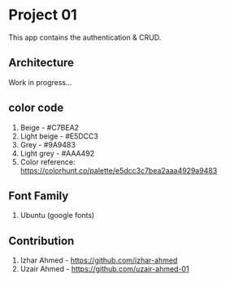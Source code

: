 # Project 01
This app contains the authentication & CRUD.

## Architecture
Work in progress...

## color code
1. Beige - #C7BEA2
2. Light beige - #E5DCC3
3. Grey - #9A9483
4. Light grey - #AAA492
5. Color reference: https://colorhunt.co/palette/e5dcc3c7bea2aaa4929a9483

## Font Family
 1. Ubuntu (google fonts)

## Contribution
1. Izhar Ahmed - https://github.com/izhar-ahmed
2. Uzair Ahmed - https://github.com/uzair-ahmed-01
